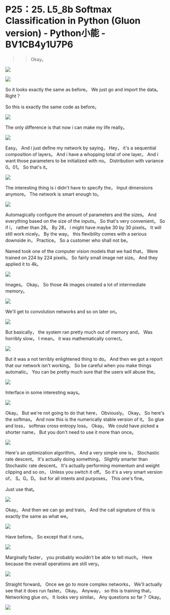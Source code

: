 # P25：25. L5_8b Softmax Classification in Python (Gluon version) - Python小能 - BV1CB4y1U7P6

 >> Okay。

![](img/3d5258cea0f9674e8d2d959edb3b6f07_1.png)



![](img/3d5258cea0f9674e8d2d959edb3b6f07_2.png)

 So it looks exactly the same as before。 We just go and import the data。 Right？

 So this is exactly the same code as before。

![](img/3d5258cea0f9674e8d2d959edb3b6f07_4.png)

 The only difference is that now i can make my life really。

![](img/3d5258cea0f9674e8d2d959edb3b6f07_6.png)

 Easy。 And i just define my network by saying， Hey， it's a sequential composition of layers。 And i have a whopping total of one layer。 And i want those parameters to be initialized with no。 Distribution with variance 0。01。 So that's it。

![](img/3d5258cea0f9674e8d2d959edb3b6f07_8.png)

 The interesting thing is i didn't have to specify the， Input dimensions anymore。 The network is smart enough to。

![](img/3d5258cea0f9674e8d2d959edb3b6f07_10.png)

 Automagically configure the amount of parameters and the sizes。 And everything based on the size of the inputs。 So that's very convenient。 So if i， rather than 28。 By 28， i might have maybe 30 by 30 pixels。 It will still work nicely。 By the way。 this flexibility comes with a serious downside in， Practice。 So a customer who shall not be。

 Named took one of the computer vision models that we had that， Were trained on 224 by 224 pixels。 So fairly small image net size。 And they applied it to 4k。

![](img/3d5258cea0f9674e8d2d959edb3b6f07_12.png)

 Images。 Okay。 So those 4k images created a lot of intermediate memory。

![](img/3d5258cea0f9674e8d2d959edb3b6f07_14.png)

 We'll get to convolution networks and so on later on。

![](img/3d5258cea0f9674e8d2d959edb3b6f07_16.png)

 But basically， the system ran pretty much out of memory and， Was horribly slow。 I mean。 it was mathematically correct。

![](img/3d5258cea0f9674e8d2d959edb3b6f07_18.png)

 But it was a not terribly enlightened thing to do。 And then we got a report that our network isn't working。 So be careful when you make things automatic。 You can be pretty much sure that the users will abuse the。

![](img/3d5258cea0f9674e8d2d959edb3b6f07_20.png)

 Interface in some interesting ways。

![](img/3d5258cea0f9674e8d2d959edb3b6f07_22.png)

 Okay。 But we're not going to do that here， Obviously。 Okay。 So here's the softmax。 And now this is the numerically stable version of it。 So glue and loss， softmax cross entropy loss。 Okay。 We could have picked a shorter name， But you don't need to use it more than once。



![](img/3d5258cea0f9674e8d2d959edb3b6f07_24.png)

 Here's an optimization algorithm。 And a very simple one is， Stochastic rate descent。 It's actually doing something， Slightly smarter than Stochastic rate descent。 It's actually performing momentum and weight clipping and so on， Unless you switch it off。 So it's a very smart version of， S。G。D。 but for all intents and purposes， This one's fine。

 Just use that。

![](img/3d5258cea0f9674e8d2d959edb3b6f07_26.png)

 Okay。 And then we can go and train。 And the call signature of this is exactly the same as what we。

![](img/3d5258cea0f9674e8d2d959edb3b6f07_28.png)

 Have before。 So except that it runs。

![](img/3d5258cea0f9674e8d2d959edb3b6f07_30.png)

 Marginally faster， you probably wouldn't be able to tell much。 Here because the overall operations are still very。

![](img/3d5258cea0f9674e8d2d959edb3b6f07_32.png)

 Straight forward。 Once we go to more complex networks， We'll actually see that it does run faster。 Okay。 Anyway， so this is training that， Networking glue on。 It looks very similar。 Any questions so far？ Okay。

![](img/3d5258cea0f9674e8d2d959edb3b6f07_34.png)